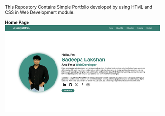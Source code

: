 This Repository Contains Simple Portfolio developed by using HTML and CSS in Web Development module.<br><br>
<b>Home Page</b><br>
<img src ="Portfolio Website Home Page.png">
